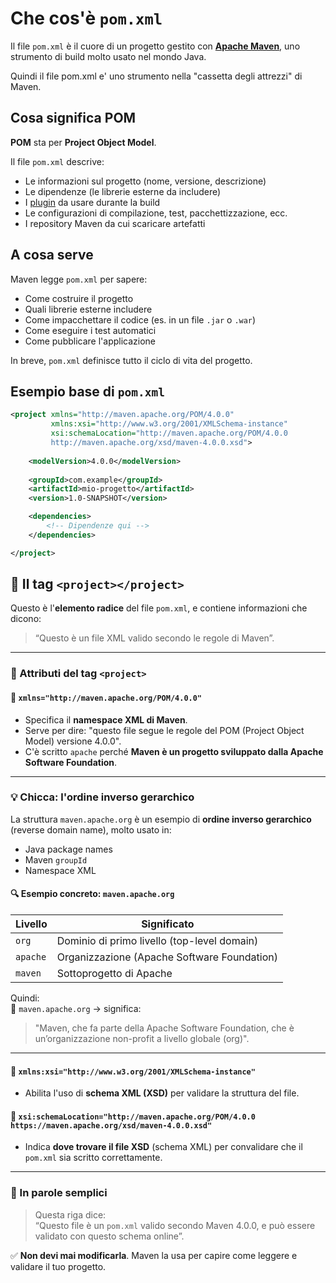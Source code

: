 # Che cos'è `pom.xml`

Il file `pom.xml` è il cuore di un progetto gestito con **[Apache Maven](maven.md)**, uno strumento di build molto usato nel mondo Java.

Quindi il file pom.xml e' uno strumento nella "cassetta degli attrezzi" di Maven.

## Cosa significa POM

**POM** sta per **Project Object Model**. 

Il file `pom.xml` descrive:
- Le informazioni sul progetto (nome, versione, descrizione)
- Le dipendenze (le librerie esterne da includere)
- I [plugin](plugin.md) da usare durante la build
- Le configurazioni di compilazione, test, pacchettizzazione, ecc.
- I repository Maven da cui scaricare artefatti

## A cosa serve

Maven legge `pom.xml` per sapere:
- Come costruire il progetto
- Quali librerie esterne includere
- Come impacchettare il codice (es. in un file `.jar` o `.war`)
- Come eseguire i test automatici
- Come pubblicare l'applicazione

In breve, `pom.xml` definisce tutto il ciclo di vita del progetto.

## Esempio base di `pom.xml`

```xml
<project xmlns="http://maven.apache.org/POM/4.0.0"
         xmlns:xsi="http://www.w3.org/2001/XMLSchema-instance"
         xsi:schemaLocation="http://maven.apache.org/POM/4.0.0 
         http://maven.apache.org/xsd/maven-4.0.0.xsd">
    
    <modelVersion>4.0.0</modelVersion>
    
    <groupId>com.example</groupId>
    <artifactId>mio-progetto</artifactId>
    <version>1.0-SNAPSHOT</version>

    <dependencies>
        <!-- Dipendenze qui -->
    </dependencies>

</project>
```

## 📁 Il tag `<project></project>`

Questo è l'**elemento radice** del file `pom.xml`, e contiene informazioni che dicono:

> “Questo è un file XML valido secondo le regole di Maven”.

---

### 📌 Attributi del tag `<project>`

#### 🔹 `xmlns="http://maven.apache.org/POM/4.0.0"`

- Specifica il **namespace XML di Maven**.
- Serve per dire: "questo file segue le regole del POM (Project Object Model) versione 4.0.0".
- C'è scritto `apache` perché **Maven è un progetto sviluppato dalla Apache Software Foundation**.

---

### 💡 Chicca: l'ordine inverso gerarchico

La struttura `maven.apache.org` è un esempio di **ordine inverso gerarchico** (reverse domain name), molto usato in:

- Java package names
- Maven `groupId`
- Namespace XML

#### 🔍 Esempio concreto: `maven.apache.org`

| Livello | Significato |
|---------|-------------|
| `org`   | Dominio di primo livello (top-level domain) |
| `apache` | Organizzazione (Apache Software Foundation) |
| `maven` | Sottoprogetto di Apache |

Quindi:  
🔁 `maven.apache.org` → significa:  
> "Maven, che fa parte della Apache Software Foundation, che è un’organizzazione non-profit a livello globale (org)".

---

#### 🔹 `xmlns:xsi="http://www.w3.org/2001/XMLSchema-instance"`

- Abilita l'uso di **schema XML (XSD)** per validare la struttura del file.

#### 🔹 `xsi:schemaLocation="http://maven.apache.org/POM/4.0.0 https://maven.apache.org/xsd/maven-4.0.0.xsd"`

- Indica **dove trovare il file XSD** (schema XML) per convalidare che il `pom.xml` sia scritto correttamente.

---

### 🧠 In parole semplici

> Questa riga dice:  
> “Questo file è un `pom.xml` valido secondo Maven 4.0.0, e può essere validato con questo schema online”.

✅ **Non devi mai modificarla**. Maven la usa per capire come leggere e validare il tuo progetto.